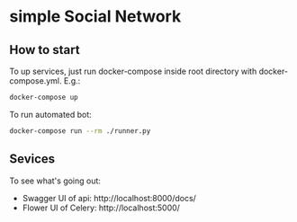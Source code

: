 # simple Social Network

## How to start

To up services, just run docker-compose inside root directory with docker-compose.yml. E.g.:
```sh
docker-compose up
```

To run automated bot:
```sh
docker-compose run --rm ./runner.py
```

## Sevices

To see what's going out:

* Swagger UI of api: http://localhost:8000/docs/
* Flower UI of Celery: http://localhost:5000/
